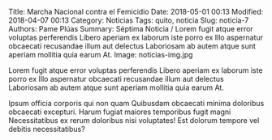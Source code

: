 Title: Marcha Nacional contra el Femicidio
Date: 2018-05-01 00:13
Modified: 2018-04-07 00:13
Category: Noticias
Tags: quito, noticia
Slug: noticia-7
Authors: Pame Plúas
Summary: Séptima Noticia / Lorem fugit atque error voluptas perferendis Libero aperiam ex laborum iste porro ex Illo aspernatur obcaecati recusandae illum aut delectus Laboriosam ab autem atque sunt aperiam mollitia quia earum At.
Image: noticias-img.jpg

Lorem fugit atque error voluptas perferendis Libero aperiam ex laborum iste porro ex Illo aspernatur obcaecati recusandae illum aut delectus Laboriosam ab autem atque sunt aperiam mollitia quia earum At.

Ipsum officia corporis qui non quam Quibusdam obcaecati minima doloribus obcaecati excepturi. Harum fugiat maiores temporibus fugit magni Necessitatibus ex rerum doloribus nisi voluptates! Est dolorum tempore vel debitis necessitatibus?
